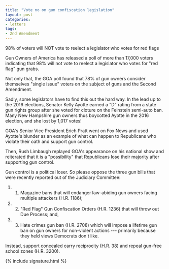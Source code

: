 ```yaml
---
title: "Vote no on gun confiscation legislation"
layout: post
categories:
- letters
tags:
- 2nd Amendment
---
```


98% of voters will NOT vote to reelect a legislator who votes for red flags

Gun Owners of America has released a poll of more than 17,000 voters indicating that 98% will not vote to reelect a legislator who votes for "red flag" gun grabs.

Not only that, the GOA poll found that 78% of gun owners consider themselves "single issue" voters on the subject of guns and the Second Amendment.

Sadly, some legislators have to find this out the hard way. In the lead up to the 2016 elections, Senator Kelly Ayotte earned a "D" rating from a state gun rights group after she voted for cloture on the Feinstein semi-auto ban. Many New Hampshire gun owners thus boycotted Ayotte in the 2016 election, and she lost by 1,017 votes!

GOA's Senior Vice President Erich Pratt went on Fox News and used Ayotte's blunder as an example of what can happen to Republicans who violate their oath and support gun control.

Then, Rush Limbaugh replayed GOA's appearance on his national show and reiterated that it is a "possibility" that Republicans lose their majority after supporting gun control.

Gun control is a political loser. So please oppose the three gun bills that were recently reported out of the Judiciary Committee:

1. 1) Magazine bans that will endanger law-abiding gun owners facing multiple attackers (H.R. 1186);
2. 2) "Red Flag" Gun Confiscation Orders (H.R. 1236) that will throw out Due Process; and,
3. 3) Hate crimes gun ban (H.R. 2708) which will impose a lifetime gun ban on gun owners for non-violent actions --- primarily because they held views Democrats don't like.

Instead, support concealed carry reciprocity (H.R. 38) and repeal gun-free school zones (H.R. 3200).

{% include signature.html %}
